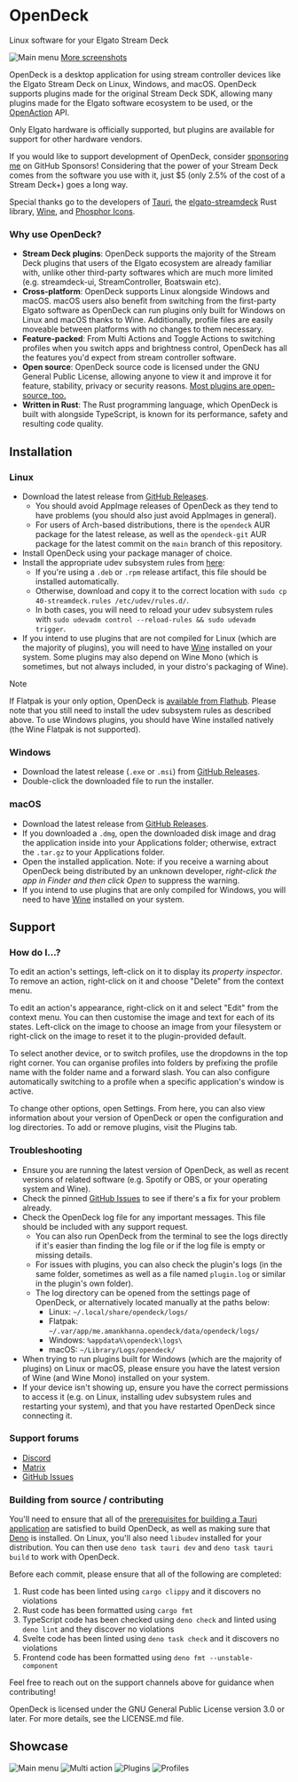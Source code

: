 # OpenDeck

Linux software for your Elgato Stream Deck

![Main menu](.github/readme/mainmenu.png)
[More screenshots](#showcase)

OpenDeck is a desktop application for using stream controller devices like the Elgato Stream Deck on Linux, Windows, and macOS. OpenDeck supports plugins made for the original Stream Deck SDK, allowing many plugins made for the Elgato software ecosystem to be used, or the [OpenAction](https://openaction.amankhanna.me/) API.

Only Elgato hardware is officially supported, but plugins are available for support for other hardware vendors.

If you would like to support development of OpenDeck, consider [sponsoring me](https://github.com/sponsors/nekename) on GitHub Sponsors! Considering that the power of your Stream Deck comes from the software you use with it, just $5 (only 2.5% of the cost of a Stream Deck+) goes a long way.

Special thanks go to the developers of [Tauri](https://github.com/tauri-apps/tauri), the [elgato-streamdeck](https://github.com/OpenActionAPI/rust-elgato-streamdeck) Rust library, [Wine](https://www.winehq.org/), and [Phosphor Icons](https://phosphoricons.com/).

### Why use OpenDeck?

- **Stream Deck plugins**: OpenDeck supports the majority of the Stream Deck plugins that users of the Elgato ecosystem are already familiar with, unlike other third-party softwares which are much more limited (e.g. streamdeck-ui, StreamController, Boatswain etc).
- **Cross-platform**: OpenDeck supports Linux alongside Windows and macOS. macOS users also benefit from switching from the first-party Elgato software as OpenDeck can run plugins only built for Windows on Linux and macOS thanks to Wine. Additionally, profile files are easily moveable between platforms with no changes to them necessary.
- **Feature-packed**: From Multi Actions and Toggle Actions to switching profiles when you switch apps and brightness control, OpenDeck has all the features you'd expect from stream controller software.
- **Open source**: OpenDeck source code is licensed under the GNU General Public License, allowing anyone to view it and improve it for feature, stability, privacy or security reasons. [Most plugins are open-source, too.](https://marketplace.rivul.us/)
- **Written in Rust**: The Rust programming language, which OpenDeck is built with alongside TypeScript, is known for its performance, safety and resulting code quality.

## Installation

### Linux

- Download the latest release from [GitHub Releases](https://github.com/nekename/OpenDeck/releases/latest).
	- You should avoid AppImage releases of OpenDeck as they tend to have problems (you should also just avoid AppImages in general).
	- For users of Arch-based distributions, there is the `opendeck` AUR package for the latest release, as well as the `opendeck-git` AUR package for the latest commit on the `main` branch of this repository.
- Install OpenDeck using your package manager of choice.
- Install the appropriate udev subsystem rules from [here](https://raw.githubusercontent.com/OpenActionAPI/rust-elgato-streamdeck/main/40-streamdeck.rules):
	- If you're using a `.deb` or `.rpm` release artifact, this file should be installed automatically.
	- Otherwise, download and copy it to the correct location with `sudo cp 40-streamdeck.rules /etc/udev/rules.d/`.
	- In both cases, you will need to reload your udev subsystem rules with `sudo udevadm control --reload-rules && sudo udevadm trigger`.
- If you intend to use plugins that are not compiled for Linux (which are the majority of plugins), you will need to have [Wine](https://www.winehq.org/) installed on your system. Some plugins may also depend on Wine Mono (which is sometimes, but not always included, in your distro's packaging of Wine).

> [!NOTE]
> If Flatpak is your only option, OpenDeck is [available from Flathub](https://flathub.org/apps/me.amankhanna.opendeck). Please note that you still need to install the udev subsystem rules as described above. To use Windows plugins, you should have Wine installed natively (the Wine Flatpak is not supported).

### Windows

- Download the latest release (`.exe` or `.msi`) from [GitHub Releases](https://github.com/nekename/OpenDeck/releases/latest).
- Double-click the downloaded file to run the installer.

### macOS

- Download the latest release from [GitHub Releases](https://github.com/nekename/OpenDeck/releases/latest).
- If you downloaded a `.dmg`, open the downloaded disk image and drag the application inside into your Applications folder; otherwise, extract the `.tar.gz` to your Applications folder.
- Open the installed application. Note: if you receive a warning about OpenDeck being distributed by an unknown developer, *right-click the app in Finder and then click Open* to suppress the warning.
- If you intend to use plugins that are only compiled for Windows, you will need to have [Wine](https://www.winehq.org/) installed on your system.

## Support

### How do I...?

To edit an action's settings, left-click on it to display its *property inspector*. To remove an action, right-click on it and choose "Delete" from the context menu.

To edit an action's appearance, right-click on it and select "Edit" from the context menu. You can then customise the image and text for each of its states. Left-click on the image to choose an image from your filesystem or right-click on the image to reset it to the plugin-provided default.

To select another device, or to switch profiles, use the dropdowns in the top right corner. You can organise profiles into folders by prefixing the profile name with the folder name and a forward slash. You can also configure automatically switching to a profile when a specific application's window is active.

To change other options, open Settings. From here, you can also view information about your version of OpenDeck or open the configuration and log directories. To add or remove plugins, visit the Plugins tab.

### Troubleshooting

- Ensure you are running the latest version of OpenDeck, as well as recent versions of related software (e.g. Spotify or OBS, or your operating system and Wine).
- Check the pinned [GitHub Issues](https://github.com/nekename/OpenDeck/issues) to see if there's a fix for your problem already.
- Check the OpenDeck log file for any important messages. This file should be included with any support request.
	- You can also run OpenDeck from the terminal to see the logs directly if it's easier than finding the log file or if the log file is empty or missing details.
	- For issues with plugins, you can also check the plugin's logs (in the same folder, sometimes as well as a file named `plugin.log` or similar in the plugin's own folder).
	- The log directory can be opened from the settings page of OpenDeck, or alternatively located manually at the paths below:
		- Linux: `~/.local/share/opendeck/logs/`
		- Flatpak: `~/.var/app/me.amankhanna.opendeck/data/opendeck/logs/`
		- Windows: `%appdata%\opendeck\logs\`
		- macOS: `~/Library/Logs/opendeck/`
- When trying to run plugins built for Windows (which are the majority of plugins) on Linux or macOS, please ensure you have the latest version of Wine (and Wine Mono) installed on your system.
- If your device isn't showing up, ensure you have the correct permissions to access it (e.g. on Linux, installing udev subsystem rules and restarting your system), and that you have restarted OpenDeck since connecting it.

### Support forums

- [Discord](https://discord.gg/26Nf8rHvaj)
- [Matrix](https://matrix.to/#/#opendeck:matrix.org)
- [GitHub Issues](https://github.com/nekename/OpenDeck/issues)

### Building from source / contributing

You'll need to ensure that all of the [prerequisites for building a Tauri application](https://tauri.app/start/prerequisites) are satisfied to build OpenDeck, as well as making sure that [Deno](https://deno.com/) is installed. On Linux, you'll also need `libudev` installed for your distribution. You can then use `deno task tauri dev` and `deno task tauri build` to work with OpenDeck.

Before each commit, please ensure that all of the following are completed:
1. Rust code has been linted using `cargo clippy` and it discovers no violations
2. Rust code has been formatted using `cargo fmt`
3. TypeScript code has been checked using `deno check` and linted using `deno lint` and they discover no violations
4. Svelte code has been linted using `deno task check` and it discovers no violations
5. Frontend code has been formatted using `deno fmt --unstable-component`

Feel free to reach out on the support channels above for guidance when contributing!

OpenDeck is licensed under the GNU General Public License version 3.0 or later. For more details, see the LICENSE.md file.

## Showcase

![Main menu](.github/readme/mainmenu.png)
![Multi action](.github/readme/multiaction.png)
![Plugins](.github/readme/plugins.png)
![Profiles](.github/readme/profiles.png)
